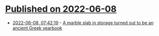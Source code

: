 # [Published on 2022-06-08](index.md)

* [2022-06-08, 07:42:19](https://news.ycombinator.com/item?id=31664464) - [A marble slab in storage turned out to be an ancient Greek yearbook](https://www.npr.org/2022/06/06/1103372606/ancient-greece-yearbook-discovered)
